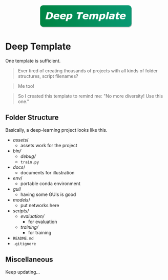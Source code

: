 <p align="center">
    <img src="./assets/teaser.drawio.png" alt="teaser" height=70px/>
</p>

# Deep Template
One template is sufficient.
> Ever tired of creating thousands of projects with all kinds of folder structures, script filenames?

> Me too!

> So I created this template to remind me: "No more diversity! Use this one."


## Folder Structure
Basically, a deep-learning project looks like this.

- *assets*/
    - assets work for the project
- *bin/*
    - *debug/*
    - `train.py`
- *docs*/
    - documents for illustration
- *env*/
    - portable conda environment
- *gui*/
    - having some GUIs is good
- *models*/
    - put networks here
- *scripts*/
    - *evaluation/*
        - for evaluation
    - *training/*
        - for training
- `README.md`
- `.gitignore`



## Miscellaneous
Keep updating...
